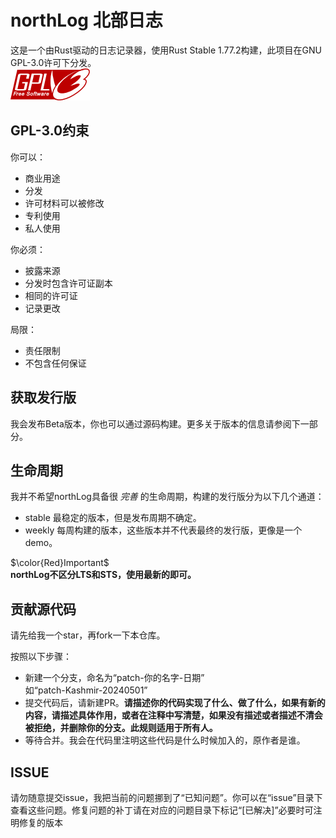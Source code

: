 # northLog 北部日志
这是一个由Rust驱动的日志记录器，使用Rust Stable 1.77.2构建，此项目在GNU GPL-3.0许可下分发。  
![图片](doc/img/gplv3-127x51.png "GNU GPL-3.0")

## GPL-3.0约束
你可以：
* 商业用途
* 分发
* 许可材料可以被修改
* 专利使用
* 私人使用

你必须：
* 披露来源
* 分发时包含许可证副本
* 相同的许可证
* 记录更改

局限：
* 责任限制
* 不包含任何保证

## 获取发行版
我会发布Beta版本，你也可以通过源码构建。更多关于版本的信息请参阅下一部分。

## 生命周期
我并不希望northLog具备很 *完善* 的生命周期，构建的发行版分为以下几个通道：

* stable 最稳定的版本，但是发布周期不确定。
* weekly 每周构建的版本，这些版本并不代表最终的发行版，更像是一个demo。

$\color{Red}Important$   
**northLog不区分LTS和STS，使用最新的即可。**

## 贡献源代码
请先给我一个star，再fork一下本仓库。

按照以下步骤：
* 新建一个分支，命名为“patch-你的名字-日期”  
如“patch-Kashmir-20240501”
* 提交代码后，请新建PR。**请描述你的代码实现了什么、做了什么，如果有新的内容，请描述具体作用，或者在注释中写清楚，如果没有描述或者描述不清会被拒绝，并删除你的分支。此规则适用于所有人。**
* 等待合并。我会在代码里注明这些代码是什么时候加入的，原作者是谁。

## ISSUE
请勿随意提交issue，我把当前的问题挪到了“已知问题”。你可以在“issue”目录下查看这些问题。修复问题的补丁请在对应的问题目录下标记“[已解决]”必要时可注明修复的版本